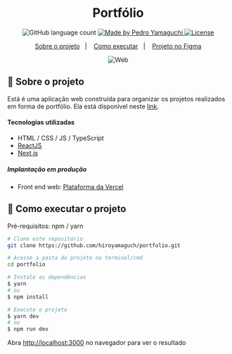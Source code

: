 <h1 align="center">
  Portfólio
</h1>

<p align="center">
  <img alt="GitHub language count" src="https://img.shields.io/github/languages/count/hiroyamaguch/portfolio?color=04D361">

  <a href="https://pedroyamaguchi.dev/">
    <img alt="Made by Pedro Yamaguchi" src="https://img.shields.io/badge/made%20by-Pedro%20Yamaguchi-04D361">
  </a>
  
  <a href="./LICENSE">
    <img alt="License" src="https://img.shields.io/badge/license-MIT-04D361">
  </a>  
</p>

<p align="center">
  <a href="#memo-sobre-o-projeto">Sobre o projeto</a>&nbsp;&nbsp;&nbsp;|&nbsp;&nbsp;&nbsp;
  <a href="#rocket-como-executar-o-projeto">Como executar</a>&nbsp;&nbsp;&nbsp;|&nbsp;&nbsp;&nbsp;
  <a href="https://www.figma.com/file/2C2yvw7jsCOGmaNUDftX9n/Be-The-Hero---OmniStack-11?node-id=0%3A1">Projeto no Figma</a>
</p>

<p align="center">
  <img alt="Web" src="https://github.com/hiroyamaguch/assets/blob/6872bbc2f64ab9e53b83d9cab3f41753f898c5ce/dev_page/web1.png">
</p>

## :memo: Sobre o projeto
Está é uma aplicação web construída para organizar os projetos realizados em forma de portfólio. Ela está disponível neste [link](https://pedroyamaguchi.dev/).

#### Tecnologias utilizadas
- HTML / CSS / JS / TypeScript
- [ReactJS](https://pt-br.reactjs.org/)
- [Next.js](https://nextjs.org/)

##### Implantação em produção
- Front end web: [Plataforma da Vercel](https://vercel.com)

## :rocket: Como executar o projeto
Pré-requisitos: npm / yarn

```bash
# Clone este repositório
git clone https://github.com/hiroyamaguch/portfolio.git

# Acesse a pasta do projeto no terminal/cmd
cd portfolio

# Instale as dependências
$ yarn
# ou
$ npm install

# Execute o projeto
$ yarn dev
# ou
$ npm run dev

```

Abra [http://localhost:3000](http://localhost:3000) no navegador para ver o resultado

